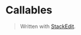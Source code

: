 
# Callables


> Written with [StackEdit](https://stackedit.io/).
<!--stackedit_data:
eyJoaXN0b3J5IjpbMTE2ODY2MTY1Ml19
-->